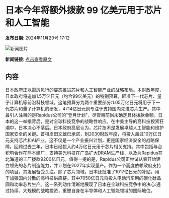 # 日本今年将额外拨款 99 亿美元用于芯片和人工智能

**发布日期**: 2024年11月29号 17:12

![新闻图片](https://pic.chinaz.com/picmap/201901101704279841_1.jpg)

**新闻链接**: [点击查看原文](https://www.aibase.com/zh/news/13600)

## 内容

日本政府正以雷厉风行的姿态推进芯片和人工智能产业的战略布局。本财政年度，日本政府将追加1.5万亿日元（约合99亿美元）的特别预算，瞄准下一代芯片、量子计算机等前沿科技领域。这笔预算分为两个重要部分:1.05万亿日元将用于下一代芯片和量子计算机的研发，4714亿日元则专注于支持国内先进芯片生产。其中最引人注目的是Rapidus公司的"登月计划"，尽管目前尚未确定具体拨款金额。日本的这一举措背后，是对全球科技竞争的战略性响应。在中美主导的高科技投资狂潮中，日本决心不落后。日本政府高层认为，芯片技术是发展卓越人工智能和维护国家安全的关键。首相岸田文雄已承诺，到2030财政年度，将投入超过10万亿日元支持芯片和AI产业。这不仅是一个产业振兴计划，更是国家经济安全的战略保障。回顾过去三年，日本已经投入约4万亿日元用于芯片相关支持。其中包括与台积电合作在熊本建厂，支持美光科技在广岛扩大DRAM生产线，以及为Rapidus在北海道的工厂拨款9200亿日元。值得一提的是，Rapidus公司正尝试从零开始建立领先的芯片制造能力，并计划在2027年实现量产。作为一个高度依赖政府支持的项目，其发展备受关注。除了芯片领域，日本还批准了1017亿日元的补贴，用于加强国内分散的高科技供应链。其中7050亿日元将投入电动汽车用的碳化硅晶圆和功率芯片生产。这一系列动作清晰地展现了日本在全球科技竞争中的决心:通过持续、大规模的战略投资，重塑自身在半导体和人工智能领域的国际地位。
